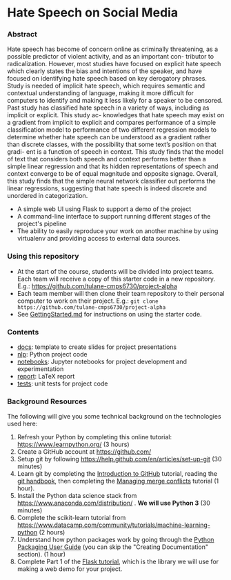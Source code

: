 # Hate Speech on Social Media
### Abstract
Hate speech has become of concern online as criminally threatening, as a possible predictor of violent activity, and as an important con- tributor to radicalization. However, most studies have focused on explicit hate speech which clearly states the bias and intentions of the speaker, and have focused on identifying hate speech based on key derogatory phrases. Study is needed of implicit hate speech, which requires semantic and contextual understanding of language, making it more difficult for computers to identify and making it less likely for a speaker to be censored. Past study has classified hate speech in a variety of ways, including as implicit or explicit. This study ac- knowledges that hate speech may exist on a gradient from implicit to explicit and compares performance of a simple classification model to performance of two different regression models to determine whether hate speech can be understood as a gradient rather than discrete classes, with the possibility that some text’s position on that gradi- ent is a function of speech in context. This study finds that the model of text that considers both speech and context performs better than a simple linear regression and that its hidden representations of speech and context converge to be of equal magnitude and opposite signage. Overall, this study finds that the simple neural network classifier out performs the linear regressions, suggesting that hate speech is indeed discrete and unordered in categorization.

- A simple web UI using Flask to support a demo of the project
- A command-line interface to support running different stages of the project's pipeline
- The ability to easily reproduce your work on another machine by using virtualenv and providing access to external data sources.

### Using this repository

- At the start of the course, students will be divided into project teams. Each team will receive a copy of this starter code in a new repository. E.g.:
https://github.com/tulane-cmps6730/project-alpha
- Each team member will then clone their team repository to their personal computer to work on their project. E.g.: `git clone https://github.com/tulane-cmps6730/project-alpha`
- See [GettingStarted.md](GettingStarted.md) for instructions on using the starter code.


### Contents

- [docs](docs): template to create slides for project presentations
- [nlp](nlp): Python project code
- [notebooks](notebooks): Jupyter notebooks for project development and experimentation
- [report](report): LaTeX report
- [tests](tests): unit tests for project code

### Background Resources

The following will give you some technical background on the technologies used here:

1. Refresh your Python by completing this online tutorial: <https://www.learnpython.org/> (3 hours)
2. Create a GitHub account at <https://github.com/>
3. Setup git by following <https://help.github.com/en/articles/set-up-git> (30 minutes)
4. Learn git by completing the [Introduction to GitHub](https://lab.github.com/githubtraining/introduction-to-github) tutorial, reading the [git handbook](https://guides.github.com/introduction/git-handbook/), then completing the [Managing merge conflicts](https://lab.github.com/githubtraining/managing-merge-conflicts) tutorial (1 hour).
5. Install the Python data science stack from <https://www.anaconda.com/distribution/> . **We will use Python 3** (30 minutes)
6. Complete the scikit-learn tutorial from <https://www.datacamp.com/community/tutorials/machine-learning-python> (2 hours)
7. Understand how python packages work by going through the [Python Packaging User Guide](https://packaging.python.org/tutorials/) (you can skip the "Creating Documentation" section). (1 hour)
8. Complete Part 1 of the [Flask tutorial](https://blog.miguelgrinberg.com/post/the-flask-mega-tutorial-part-i-hello-world), which is the library we will use for making a web demo for your project.
